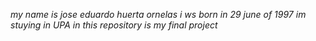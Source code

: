 
*my name is jose eduardo huerta ornelas*
*i ws born in 29 june of 1997*
*im stuying in UPA*
*in this repository is my final project*
